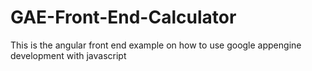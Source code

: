 # GAE-Front-End-Calculator
This is the angular front end example on how to use google appengine development with javascript
